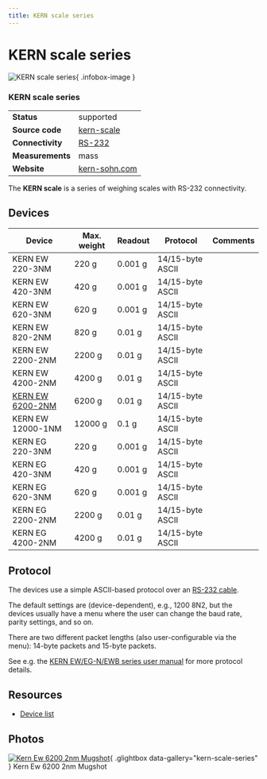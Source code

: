 ```yaml
---
title: KERN scale series
---
```


# KERN scale series

<div class="infobox" markdown>

![KERN scale series](./img/Kern_ew-6200-2nm_mugshot.png){ .infobox-image }

### KERN scale series

| | |
|---|---|
| **Status** | supported |
| **Source code** | [kern-scale](https://github.com/OpenTraceLab/OpenTraceCapture/tree/main/src/hardware/kern-scale) |
| **Connectivity** | [RS-232](https://sigrok.org/wiki/Device_cables#KERN_EW_6200-2NM_cable) |
| **Measurements** | mass |
| **Website** | [kern-sohn.com](http://www.kern-sohn.com/shop/en/laboratory-balances/precision-balances/) |

</div>

The **KERN scale** is a series of weighing scales with RS-232 connectivity.

## Devices
| Device | Max. weight | Readout | Protocol | Comments |
|---|---|---|---|---|
| KERN EW 220-3NM | 220 g | 0.001 g | 14/15-byte ASCII |  |
| KERN EW 420-3NM | 420 g | 0.001 g | 14/15-byte ASCII |  |
| KERN EW 620-3NM | 620 g | 0.001 g | 14/15-byte ASCII |  |
| KERN EW 820-2NM | 820 g | 0.01 g | 14/15-byte ASCII |  |
| KERN EW 2200-2NM | 2200 g | 0.01 g | 14/15-byte ASCII |  |
| KERN EW 4200-2NM | 4200 g | 0.01 g | 14/15-byte ASCII |  |
| [KERN EW 6200-2NM](https://sigrok.org/wiki/KERN_EW_6200-2NM) | 6200 g | 0.01 g | 14/15-byte ASCII |  |
| KERN EW 12000-1NM | 12000 g | 0.1 g | 14/15-byte ASCII |  |
| KERN EG 220-3NM | 220 g | 0.001 g | 14/15-byte ASCII |  |
| KERN EG 420-3NM | 420 g | 0.001 g | 14/15-byte ASCII |  |
| KERN EG 620-3NM | 620 g | 0.001 g | 14/15-byte ASCII |  |
| KERN EG 2200-2NM | 2200 g | 0.01 g | 14/15-byte ASCII |  |
| KERN EG 4200-2NM | 4200 g | 0.01 g | 14/15-byte ASCII |  |

## Protocol

The devices use a simple ASCII-based protocol over an [RS-232 cable](https://sigrok.org/wiki/Device_cables#KERN_EW_6200-2NM_cable).

The default settings are (device-dependent), e.g., 1200 8N2, but the devices usually have a menu where the user can change the baud rate, parity settings, and so on.

There are two different packet lengths (also user-configurable via the menu): 14-byte packets and 15-byte packets.

See e.g. the [KERN EW/EG-N/EWB series user manual](http://dok.kern-sohn.com/downloads/de/EW%206200-2NM/file/EW_EG-(N)-EWB-BA-e-1226.pdf) for more protocol details.

## Resources
- [Device list](http://www.kern-sohn.com/shop/en/laboratory-balances/precision-balances/)

## Photos

<div class="photo-grid" markdown>

[![Kern Ew 6200 2nm Mugshot](./img/Kern_ew-6200-2nm_mugshot.png)](./img/Kern_ew-6200-2nm_mugshot.png "Kern Ew 6200 2nm Mugshot"){ .glightbox data-gallery="kern-scale-series" }
<span class="caption">Kern Ew 6200 2nm Mugshot</span>

</div>
